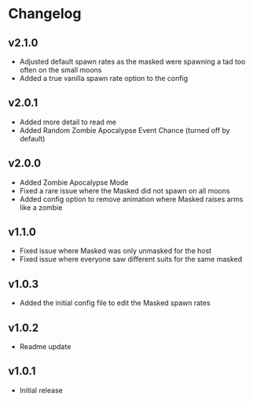 # Changelog

## v2.1.0
- Adjusted default spawn rates as the masked were spawning a tad too often on the small moons
- Added a true vanilla spawn rate option to the config

## v2.0.1
- Added more detail to read me
- Added Random Zombie Apocalypse Event Chance (turned off by default)

## v2.0.0
- Added Zombie Apocalypse Mode
- Fixed a rare issue where the Masked did not spawn on all moons
- Added config option to remove animation where Masked raises arms like a zombie

## v1.1.0
- Fixed issue where Masked was only unmasked for the host
- Fixed issue where everyone saw different suits for the same masked

## v1.0.3
- Added the initial config file to edit the Masked spawn rates

## v1.0.2
- Readme update

## v1.0.1
- Initial release